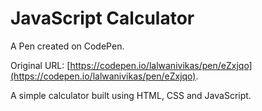 # JavaScript Calculator

A Pen created on CodePen.

Original URL: [https://codepen.io/lalwanivikas/pen/eZxjqo](https://codepen.io/lalwanivikas/pen/eZxjqo).

A simple calculator built using HTML, CSS and JavaScript.